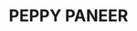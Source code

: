 ---
title: PEPPY PANEER
image: https://www.dominos.co.in/files/items/Peppy_Paneer.jpg
price: 15
beforePrice: 16
rating: 3.5
desc: Chunky paneer with crisp capsicum and spicy red pepper - quite a mouthful!
newArrival: true
veg: true
totalReviews: 10 
type: pizza
detailPath: /menu/6
---